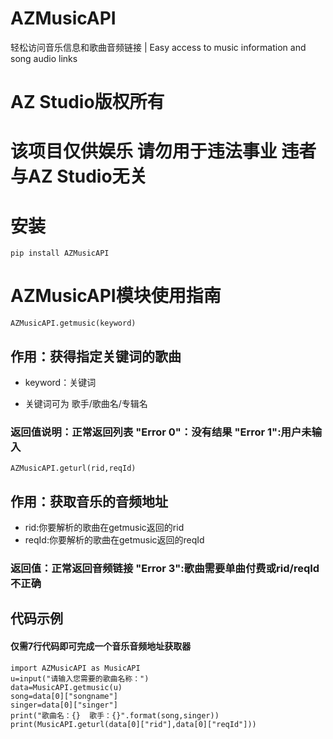 # AZMusicAPI
轻松访问音乐信息和歌曲音频链接 | Easy access to music information and song audio links

# AZ Studio版权所有
# 该项目仅供娱乐 请勿用于违法事业 违者与AZ Studio无关

# 安装

```pip install AZMusicAPI```

# AZMusicAPI模块使用指南

```
AZMusicAPI.getmusic(keyword)
```

## 作用：获得指定关键词的歌曲

* keyword：关键词

* 关键词可为 歌手/歌曲名/专辑名

### 返回值说明：正常返回列表  "Error 0"：没有结果 "Error 1":用户未输入

```
AZMusicAPI.geturl(rid,reqId)
```

## 作用：获取音乐的音频地址

* rid:你要解析的歌曲在getmusic返回的rid    
* reqId:你要解析的歌曲在getmusic返回的reqId

### 返回值：正常返回音频链接 "Error 3":歌曲需要单曲付费或rid/reqId不正确

## 代码示例
#### 仅需7行代码即可完成一个音乐音频地址获取器

```
import AZMusicAPI as MusicAPI 
u=input("请输入您需要的歌曲名称：")
data=MusicAPI.getmusic(u)
song=data[0]["songname"]
singer=data[0]["singer"]
print("歌曲名：{}  歌手：{}".format(song,singer))
print(MusicAPI.geturl(data[0]["rid"],data[0]["reqId"]))
```
